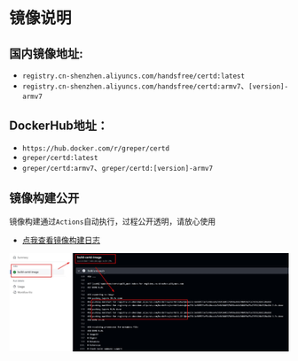 # 镜像说明
## 国内镜像地址:

* `registry.cn-shenzhen.aliyuncs.com/handsfree/certd:latest`  
* `registry.cn-shenzhen.aliyuncs.com/handsfree/certd:armv7`、`[version]-armv7`

## DockerHub地址：
* `https://hub.docker.com/r/greper/certd`
* `greper/certd:latest`
* `greper/certd:armv7`、`greper/certd:[version]-armv7`

## 镜像构建公开
镜像构建通过`Actions`自动执行，过程公开透明，请放心使用   
* [点我查看镜像构建日志](https://github.com/certd/certd/actions/workflows/build-image.yml)

![](../images/action/action-build.jpg)